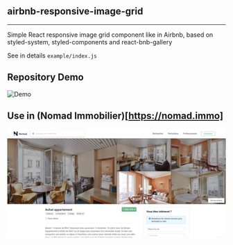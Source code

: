 
## airbnb-responsive-image-grid

---

Simple React responsive image grid component like in Airbnb, based on styled-system, styled-components and react-bnb-gallery

See in details `example/index.js`

## Repository Demo

![Demo](https://raw.githubusercontent.com/B2o5T/airbnb-responsive-image-grid/master/public/images/repo-demo.png)

## Use in (Nomad Immobilier)[https://nomad.immo]

![Demo](https://raw.githubusercontent.com/B2o5T/airbnb-responsive-image-grid/master/public/images/real-demo.png)